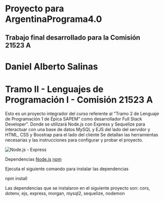 # Proyecto para ArgentinaPrograma4.0

## Trabajo final desarrollado para la Comisión 21523 A

# Daniel Alberto Salinas

# Tramo II - Lenguajes de Programación I - Comisión 21523 A

Esto es un proyecto integrador del curso referente al "Tramo 2 de Lenguaje de Programación 1 de Épica SAPEM" como desarrollador Full Stack Developer".
Donde se utilizará Node.js con Express y Sequelize para interactuar con una base de datos MySQL y EJS del lado del servidor y HTML, CSS y Boostrap para el lado del cliente
Se detallan las herramientas necesarias y las instrucciones para configurar y probar el proyecto.

![Node.js - Express](https://www.startechup.com/wp-content/uploads/Nodejs-versus-Expressjs-Which-one-should-a-web-app-development-company-use.jpg)

Dependencias
[Node.js](https://nodejs.org/)
[npm](https://www.npmjs.com/)

Ejecuta el siguiente comando para instalar las dependencias

npm install

Las dependencias que se instalaron en el siguiente proyecto son:
cors, dotenv, ejs, express, morgan, mysql2, sequelize, nodemon